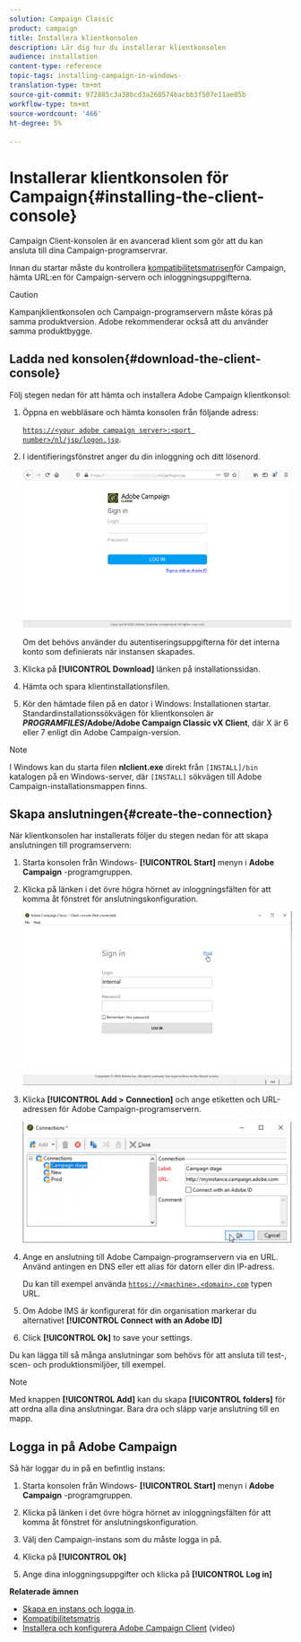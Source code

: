 ```yaml
---
solution: Campaign Classic
product: campaign
title: Installera klientkonsolen
description: Lär dig hur du installerar klientkonsolen
audience: installation
content-type: reference
topic-tags: installing-campaign-in-windows-
translation-type: tm+mt
source-git-commit: 972885c3a38bcd3a260574bacbb3f507e11ae05b
workflow-type: tm+mt
source-wordcount: '466'
ht-degree: 5%

---
```



# Installerar klientkonsolen för Campaign{#installing-the-client-console}

Campaign Client-konsolen är en avancerad klient som gör att du kan ansluta till dina Campaign-programservrar.

Innan du startar måste du kontrollera [kompatibilitetsmatrisen](https://helpx.adobe.com/se/campaign/kb/compatibility-matrix.html)för Campaign, hämta URL:en för Campaign-servern och inloggningsuppgifterna.

>[!CAUTION]
>
>Kampanjklientkonsolen och Campaign-programservern måste köras på samma produktversion. Adobe rekommenderar också att du använder samma produktbygge.

## Ladda ned konsolen{#download-the-client-console}

Följ stegen nedan för att hämta och installera Adobe Campaign klientkonsol:

1. Öppna en webbläsare och hämta konsolen från följande adress:

   [`https://<your adobe campaign server>:<port number>/nl/jsp/logon.jsp`](https://myserver.adobe.com/nl/jsp/logon.jsp).

1. I identifieringsfönstret anger du din inloggning och ditt lösenord.

   ![](assets/s_ncs_install_setup_download01.png)

   Om det behövs använder du autentiseringsuppgifterna för det interna konto som definierats när instansen skapades.

1. Klicka på **[!UICONTROL Download]** länken på installationssidan.
1. Hämta och spara klientinstallationsfilen.
1. Kör den hämtade filen på en dator i Windows: Installationen startar. Standardinstallationssökvägen för klientkonsolen är **$PROGRAMFILES$/Adobe/Adobe Campaign Classic vX Client**, där X är 6 eller 7 enligt din Adobe Campaign-version.

>[!NOTE]
>
>I Windows kan du starta filen **nlclient.exe** direkt från `[INSTALL]/bin` katalogen på en Windows-server, där `[INSTALL]` sökvägen till Adobe Campaign-installationsmappen finns.

## Skapa anslutningen{#create-the-connection}

När klientkonsolen har installerats följer du stegen nedan för att skapa anslutningen till programservern:

1. Starta konsolen från Windows- **[!UICONTROL Start]** menyn i **Adobe Campaign** -programgruppen.

1. Klicka på länken i det övre högra hörnet av inloggningsfälten för att komma åt fönstret för anslutningskonfiguration.

   ![](assets/s_ncs_install_define_connection_01.png)

1. Klicka **[!UICONTROL Add > Connection]** och ange etiketten och URL-adressen för Adobe Campaign-programservern.

   ![](assets/s_ncs_install_define_connection_02.png)

1. Ange en anslutning till Adobe Campaign-programservern via en URL. Använd antingen en DNS eller ett alias för datorn eller din IP-adress.

   Du kan till exempel använda [`https://<machine>.<domain>.com`](https://myserver.adobe.com) typen URL.

1. Om Adobe IMS är konfigurerat för din organisation markerar du alternativet **[!UICONTROL Connect with an Adobe ID]**

1. Click **[!UICONTROL Ok]** to save your settings.

Du kan lägga till så många anslutningar som behövs för att ansluta till test-, scen- och produktionsmiljöer, till exempel.

>[!NOTE]
>
>Med knappen **[!UICONTROL Add]** kan du skapa **[!UICONTROL folders]** för att ordna alla dina anslutningar. Bara dra och släpp varje anslutning till en mapp.

## Logga in på Adobe Campaign

Så här loggar du in på en befintlig instans:

1. Starta konsolen från Windows- **[!UICONTROL Start]** menyn i **Adobe Campaign** -programgruppen.

1. Klicka på länken i det övre högra hörnet av inloggningsfälten för att komma åt fönstret för anslutningskonfiguration.

1. Välj den Campaign-instans som du måste logga in på.

1. Klicka på **[!UICONTROL Ok]**

1. Ange dina inloggningsuppgifter och klicka på **[!UICONTROL Log in]**

**Relaterade ämnen**

* [Skapa en instans och logga in](../../installation/using/creating-an-instance-and-logging-on.md).
* [Kompatibilitetsmatris](https://helpx.adobe.com/se/campaign/kb/compatibility-matrix.html)
* [Installera och konfigurera Adobe Campaign Client](https://docs.adobe.com/content/help/en/campaign-classic-learn/tutorials/getting-started/install-and-setup-the-adobe-campaign-client.html) (video)
